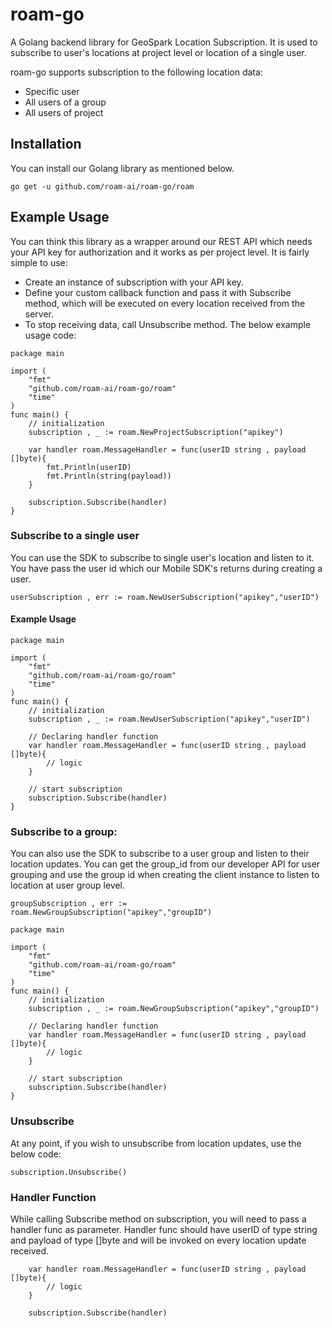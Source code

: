 # roam-go
A Golang backend library for GeoSpark Location Subscription. It is used to subscribe to user's locations at project level or location of a single user.

roam-go supports subscription to the following location data:
* Specific user
* All users of a group
* All users of project

## Installation
You can install our Golang library as mentioned below.
```
go get -u github.com/roam-ai/roam-go/roam
```

## Example Usage
You can think this library as a wrapper around our REST API which needs your API key for authorization and it works as per project level. It is fairly simple to use:
- Create an instance of subscription with your API key. 
- Define your custom callback function and pass it with Subscribe method, which will be executed on every location received from the server.
- To stop receiving data, call Unsubscribe method.
The below example usage code:

```
package main

import (
	"fmt"
	"github.com/roam-ai/roam-go/roam"
	"time"
)
func main() {
    // initialization
    subscription , _ := roam.NewProjectSubscription("apikey")

    var handler roam.MessageHandler = func(userID string , payload []byte){
        fmt.Println(userID)
        fmt.Println(string(payload))
	}

    subscription.Subscribe(handler)
}
```

### Subscribe to a single user
You can use the SDK to subscribe to single user's location and listen to it. You have pass the user id which our Mobile SDK's returns during creating a user.

```
userSubscription , err := roam.NewUserSubscription("apikey","userID")
```
#### Example Usage
```
package main

import (
	"fmt"
	"github.com/roam-ai/roam-go/roam"
	"time"
)
func main() {
    // initialization
    subscription , _ := roam.NewUserSubscription("apikey","userID")

    // Declaring handler function
    var handler roam.MessageHandler = func(userID string , payload []byte){
        // logic
	}

    // start subscription
    subscription.Subscribe(handler)
}
```

### Subscribe to a group:
You can also use the SDK to subscribe to a user group and listen to their location updates. 
You can get the group_id from our developer API for user grouping and use the group id when creating the client instance to listen to location at user group level.

```
groupSubscription , err := roam.NewGroupSubscription("apikey","groupID")
```
```
package main

import (
	"fmt"
	"github.com/roam-ai/roam-go/roam"
	"time"
)
func main() {
    // initialization
    subscription , _ := roam.NewGroupSubscription("apikey","groupID")

    // Declaring handler function
    var handler roam.MessageHandler = func(userID string , payload []byte){
        // logic
	}

    // start subscription
    subscription.Subscribe(handler)
}
```

### Unsubscribe
At any point, if you wish to unsubscribe from location updates, use the below code:
```
subscription.Unsubscribe()
```

### Handler Function
While calling Subscribe method on subscription, you will need to pass a handler func as parameter.
Handler func should have userID of type string and payload of type []byte and will be invoked on every location update received.
```
    var handler roam.MessageHandler = func(userID string , payload []byte){
        // logic
	}

    subscription.Subscribe(handler)
```
